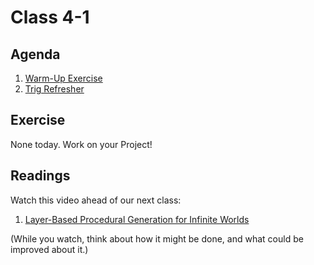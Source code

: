 # Class 4-1

## Agenda

1. [Warm-Up Exercise](https://docs.google.com/document/d/1xFGspQU9eWOCc2wR-UiulXBQH97rKQQulc08xiwHBOw)
1. [Trig Refresher](https://docs.google.com/presentation/d/155txxlnefXa-LaOTlTr0UvidXwyYvY5kf1M9r7aGsRw)

## Exercise

None today. Work on your Project!

## Readings

Watch this video ahead of our next class:

1. [Layer-Based Procedural Generation for Infinite Worlds](https://www.youtube.com/watch?v=GJWuVwZO98s)

(While you watch, think about how it might be done, and what could be improved about it.)
